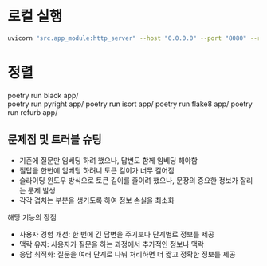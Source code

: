 # 로컬 실행 

```bash
uvicorn "src.app_module:http_server" --host "0.0.0.0" --port "8080" --reload
```
# 정렬 

poetry run black app/                                                                                                     
poetry run pyright app/
poetry run isort app/
poetry run flake8 app/
poetry run refurb app/

## 문제점 및 트러블 슈팅
- 기존에 질문만 임베딩 하려 했으나, 답변도 함께 임베딩 해야함
- 질답을 한번에 임베딩 하려니 토큰 길이가 너무 길어짐
- 슬라이딩 윈도우 방식으로 토큰 길이를 줄이려 했으나, 문장의 중요한 정보가 잘리는 문제 발생
- 각각 겹치는 부분을 생기도록 하여 정보 손실을 최소화 

해당 기능의 장점
- 사용자 경험 개선:
한 번에 긴 답변을 주기보다 단계별로 정보를 제공
- 맥락 유지:
사용자가 질문을 하는 과정에서 추가적인 정보나 맥락
- 응답 최적화:
질문을 여러 단계로 나눠 처리하면 더 짧고 정확한 정보를 제공